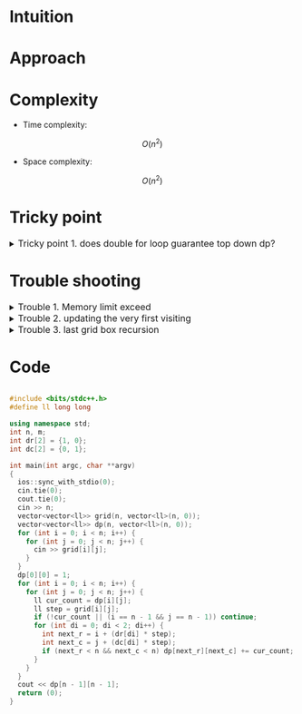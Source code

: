 # Intuition
<!-- Describe your first thoughts on how to solve this problem. -->

# Approach
<!-- Describe your approach to solving the problem. -->

# Complexity
- Time complexity:
<!-- Add your time complexity here, e.g. $$O(n)$$ -->
$$ O(n^2) $$

- Space complexity:
<!-- Add your space complexity here, e.g. $$O(n)$$ -->
$$ O(n^2) $$

# Tricky point

<details>
<summary> <font size="3"> Tricky point 1. does double for loop guarantee top down dp? </font> </summary>
<div markdown="1">

you can move only right or down. so current grid always from updated by previous left and upper grid box.

</div>
</details>

# Trouble shooting

<details>
<summary> <font size="3"> Trouble 1. Memory limit exceed </font> </summary>
<div markdown="1">

queing for bfs solution occurs MLE. in worst case, queing can be occured in

pow(2, n ^ 2)

</div>
</details>

<details>
<summary> <font size="3"> Trouble 2. updating the very first visiting </font> </summary>
<div markdown="1">

wrong code :
```c++
  for (int i = 0; i < n; i++) {
    for (int j = 0; j < n; j++) {
      ll cur_count = dp[i][j];
      ll step = grid[i][j];
      if (cur_count == -1 || (i == n - 1 && j == n - 1)) continue;
      for (int di = 0; di < 2; di++) {
        int next_r = i + (dr[di] * step);
        int next_c = j + (dc[di] * step);
        if (next_r < n && next_c < n){
                  //updating 1 is wrong. 
          if (dp[next_r][next_c] == -1) dp[next_r][next_c] = 1;
          else (dp[next_r][next_c] == -1) dp[next_r][next_c] += cur_count;
        }
      }
    }
  }

```

correct code :
```c++
  for (int i = 0; i < n; i++) {
    for (int j = 0; j < n; j++) {
      ll cur_count = dp[i][j];
      ll step = grid[i][j];
      if (cur_count == -1 || (i == n - 1 && j == n - 1)) continue;
      for (int di = 0; di < 2; di++) {
        int next_r = i + (dr[di] * step);
        int next_c = j + (dc[di] * step);
        if (next_r < n && next_c < n){
          if (dp[next_r][next_c] == -1) dp[next_r][next_c] = 0;
          dp[next_r][next_c] += cur_count;
        }
      }
    }
  }
```

</div>
</details>

<details>
<summary> <font size="3"> Trouble 3. last grid box recursion </font> </summary>
<div markdown="1">

wrong code :
```c++

  for (int i = 0; i < n; i++) {
    for (int j = 0; j < n; j++) {
      ll cur_count = dp[i][j];
      ll step = grid[i][j];
        // in last grid (n - 1, n - 1), the number is 0 and this will adding last dp recurrently
      if (cur_count == -1) continue;
      for (int di = 0; di < 2; di++) {
        int next_r = i + (dr[di] * step);
        int next_c = j + (dc[di] * step);
        if (next_r < n && next_c < n){
          if (dp[next_r][next_c] == -1) dp[next_r][next_c] = 0;
          dp[next_r][next_c] += cur_count;
        }
      }
    }
  }

```


correct code : 
``` 

  for (int i = 0; i < n; i++) {
    for (int j = 0; j < n; j++) {
      ll cur_count = dp[i][j];
      ll step = grid[i][j];
      if (cur_count == -1 || (i == n - 1 && j == n - 1)) continue;
      for (int di = 0; di < 2; di++) {
        int next_r = i + (dr[di] * step);
        int next_c = j + (dc[di] * step);
        if (next_r < n && next_c < n){
          if (dp[next_r][next_c] == -1) dp[next_r][next_c] = 0;
          dp[next_r][next_c] += cur_count;
        }
      }
    }
  }

```

</div>
</details>

# Code
```cpp []

#include <bits/stdc++.h>
#define ll long long

using namespace std;
int n, m;
int dr[2] = {1, 0};
int dc[2] = {0, 1};

int main(int argc, char **argv)
{
  ios::sync_with_stdio(0);
  cin.tie(0);
  cout.tie(0);
  cin >> n;
  vector<vector<ll>> grid(n, vector<ll>(n, 0));
  vector<vector<ll>> dp(n, vector<ll>(n, 0));
  for (int i = 0; i < n; i++) {
    for (int j = 0; j < n; j++) {
      cin >> grid[i][j];
    }
  }
  dp[0][0] = 1;
  for (int i = 0; i < n; i++) {
    for (int j = 0; j < n; j++) {
      ll cur_count = dp[i][j];
      ll step = grid[i][j];
      if (!cur_count || (i == n - 1 && j == n - 1)) continue;
      for (int di = 0; di < 2; di++) {
        int next_r = i + (dr[di] * step);
        int next_c = j + (dc[di] * step);
        if (next_r < n && next_c < n) dp[next_r][next_c] += cur_count;
      }
    }
  }
  cout << dp[n - 1][n - 1];
  return (0);
}
```

